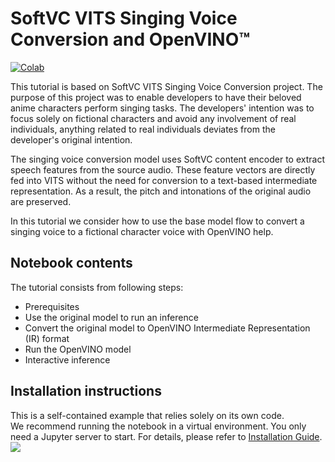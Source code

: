 # SoftVC VITS Singing Voice Conversion and OpenVINO™

[![Colab](https://colab.research.google.com/assets/colab-badge.svg)](https://colab.research.google.com/github/openvinotoolkit/openvino_notebooks/blob/latest/notebooks/softvc-voice-conversion/softvc-voice-conversion.ipynb)


This tutorial is based on SoftVC VITS Singing Voice Conversion project. The purpose of this project was to enable developers to have their beloved anime characters perform singing tasks. The developers' intention was to focus solely on fictional characters and avoid any involvement of real individuals, anything related to real individuals deviates from the developer's original intention.

The singing voice conversion model uses SoftVC content encoder to extract speech features from the source audio. These feature vectors are directly fed into VITS without the need for conversion to a text-based intermediate representation. As a result, the pitch and intonations of the original audio are preserved.

In this tutorial we consider how to use the base model flow to convert a singing voice to a fictional character voice with OpenVINO help.

## Notebook contents
The tutorial consists from following steps:

- Prerequisites
- Use the original model to run an inference
- Convert the original model to OpenVINO Intermediate Representation (IR) format
- Run the OpenVINO model
- Interactive inference

## Installation instructions
This is a self-contained example that relies solely on its own code.</br>
We recommend running the notebook in a virtual environment. You only need a Jupyter server to start.
For details, please refer to [Installation Guide](../../README.md).
<img referrerpolicy="no-referrer-when-downgrade" src="https://static.scarf.sh/a.png?x-pxid=5b5a4db0-7875-4bfb-bdbd-01698b5b1a77&file=notebooks/softvc-voice-conversion/README.md" />
